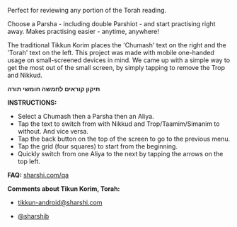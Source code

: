 Perfect for reviewing any portion of the Torah reading.

Choose a Parsha - including double Parshiot - and start practising right away. Makes practising easier - anytime, anywhere!

The traditional Tikkun Korim places the 'Chumash' text on the right and the 'Torah' text on the left. This project was made with mobile one-handed usage on small-screened devices in mind. We came up with a simple way to get the most out of the small screen, by simply tapping to remove the Trop and Nikkud.

**תיקון קוראים לחמשה חומשי תורה**

**INSTRUCTIONS:**

* Select a Chumash then a Parsha then an Aliya.
* Tap the text to switch from with Nikkud and Trop/Taamim/Simanim to without. And vice versa.
* Tap the back button on the top of the screen to go to the previous menu.
* Tap the grid (four squares) to start from the beginning.
* Quickly switch from one Aliya to the next by tapping the arrows on the top left.

**FAQ:**
[sharshi.com/qa](http://sharshi.com/qa)

**Comments about Tikun Korim, Torah:**

* [tikkun-android@sharshi.com](mailto:tikkun-android@sharshi.com)

* [@sharshib](http://twitter.com/sharshib)